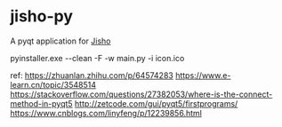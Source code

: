 # jisho-py
 
A pyqt application for [Jisho](https://jisho.org/)


pyinstaller.exe --clean -F -w main.py -i icon.ico
 
ref: 
https://zhuanlan.zhihu.com/p/64574283
https://www.e-learn.cn/topic/3548514
https://stackoverflow.com/questions/27382053/where-is-the-connect-method-in-pyqt5
http://zetcode.com/gui/pyqt5/firstprograms/
https://www.cnblogs.com/linyfeng/p/12239856.html

